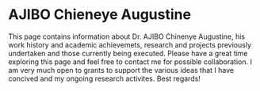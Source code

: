 # AJIBO Chieneye Augustine
This page contains information about Dr. AJIBO Chinenye Augustine, his work history and academic achievemets, research and projects previously undertaken and those currently being executed.
Please have a great time exploring this page and feel free to contact me for possible collaboration. 
I am very much open to grants to support the various ideas that I have concived and my ongoing research activites.
Best regards!


